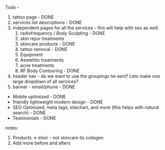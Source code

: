 Todo -

1. tattoo page - DONE
2. services list descriptions - DONE
3. independent pages for all the services - this will help with seo as well.
    1. radiofrequency / Body Sculpting - DONE
    2. skin rejuv treatments
    3. skincare products - DONE
    4. tattoo removal - DONE
    5. Equipment
    6. Aestehtic treatments
    7. acne treatments
    8. RF Body Contouring - DONE
4. header nav - do we want to use the groupings he sent? Lets make one large dropdown of all services?
5. banner - email/phone - DONE

- Mobile optimized - DONE
- friendly lightweight modern design - DONE
- SEO Optimized, meta tags, sitechart, and more (this helps with natural search) - DONE
- Testimonials - DONE


notes:
1. Products -> elixir - not skincare its collagen
2. Add more before and afters